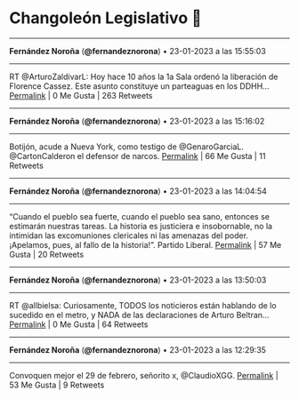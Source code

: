# Changoleón Legislativo 🙈
*****
**Fernández Noroña** (**@fernandeznorona**) • 23-01-2023 a las 15:55:03
*****
RT @ArturoZaldivarL: Hoy hace 10 años la 1a Sala ordenó la liberación de Florence Cassez. Este asunto constituye un parteaguas en los DDHH…
[Permalink](https://twitter.com/fernandeznorona/status/1617672289520320512) | 0 Me Gusta | 263 Retweets
*****
**Fernández Noroña** (**@fernandeznorona**) • 23-01-2023 a las 15:16:02
*****
Botijón, acude a Nueva York, como testigo de @GenaroGarciaL. @CartonCalderon el defensor de narcos.
[Permalink](https://twitter.com/fernandeznorona/status/1617662472827338753) | 66 Me Gusta | 11 Retweets
*****
**Fernández Noroña** (**@fernandeznorona**) • 23-01-2023 a las 14:04:54
*****
“Cuando el pueblo sea fuerte, cuando el pueblo sea sano, entonces se estimarán nuestras tareas. La historia es justiciera e insobornable, no la intimidan las excomuniones clericales ni las amenazas del poder. ¡Apelamos, pues, al fallo de la historia!”. Partido Liberal.
[Permalink](https://twitter.com/fernandeznorona/status/1617644571978240008) | 57 Me Gusta | 20 Retweets
*****
**Fernández Noroña** (**@fernandeznorona**) • 23-01-2023 a las 13:50:03
*****
RT @allbielsa: Curiosamente, TODOS los noticieros están hablando de lo sucedido en el metro, y NADA de las declaraciones de Arturo Beltran…
[Permalink](https://twitter.com/fernandeznorona/status/1617640830893973504) | 0 Me Gusta | 64 Retweets
*****
**Fernández Noroña** (**@fernandeznorona**) • 23-01-2023 a las 12:29:35
*****
Convoquen mejor el 29 de febrero, señorito x, @ClaudioXGG.
[Permalink](https://twitter.com/fernandeznorona/status/1617620583432454144) | 53 Me Gusta | 9 Retweets